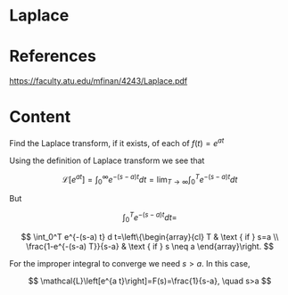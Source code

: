 # Laplace

# References
https://faculty.atu.edu/mfinan/4243/Laplace.pdf

# Content
Find the Laplace transform, if it exists, of each of $f(t)=e^{a t}$

Using the definition of Laplace transform we see that

$$
\mathcal{L}\left[e^{a t}\right]=\int_0^{\infty} e^{-(s-a) t} d t=\lim _{T \rightarrow \infty} \int_0^T e^{-(s-a) t} d t
$$

But

$$
\int_0^T e^{-(s-a) t} d t =
$$

$$
\int_0^T e^{-(s-a) t} d t=\left\{\begin{array}{cl}
T & \text { if } s=a \\
\frac{1-e^{-(s-a) T}}{s-a} & \text { if } s \neq a
\end{array}\right.
$$

For the improper integral to converge we need $s>a$. In this case,

$$
\mathcal{L}\left[e^{a t}\right]=F(s)=\frac{1}{s-a}, \quad s>a
$$

